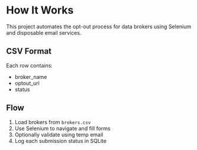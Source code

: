 # How It Works

This project automates the opt-out process for data brokers using Selenium and disposable email services.

## CSV Format
Each row contains:
- broker_name
- optout_url
- status

## Flow
1. Load brokers from `brokers.csv`
2. Use Selenium to navigate and fill forms
3. Optionally validate using temp email
4. Log each submission status in SQLite
